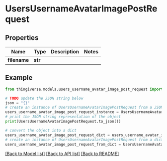 # UsersUsernameAvatarImagePostRequest


## Properties

Name | Type | Description | Notes
------------ | ------------- | ------------- | -------------
**filename** | **str** |  | 

## Example

```python
from thingiverse.models.users_username_avatar_image_post_request import UsersUsernameAvatarImagePostRequest

# TODO update the JSON string below
json = "{}"
# create an instance of UsersUsernameAvatarImagePostRequest from a JSON string
users_username_avatar_image_post_request_instance = UsersUsernameAvatarImagePostRequest.from_json(json)
# print the JSON string representation of the object
print(UsersUsernameAvatarImagePostRequest.to_json())

# convert the object into a dict
users_username_avatar_image_post_request_dict = users_username_avatar_image_post_request_instance.to_dict()
# create an instance of UsersUsernameAvatarImagePostRequest from a dict
users_username_avatar_image_post_request_from_dict = UsersUsernameAvatarImagePostRequest.from_dict(users_username_avatar_image_post_request_dict)
```
[[Back to Model list]](../README.md#documentation-for-models) [[Back to API list]](../README.md#documentation-for-api-endpoints) [[Back to README]](../README.md)


